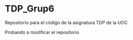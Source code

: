 TDP_Grup6
=========

Repositorio para el código de la asignatura TDP de la UOC

Probando a modificar el repositorio 
